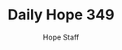 ---
image: /assets/img/daily-hope-default-artwork.png
title: Daily Hope 349
number: 349
categories:
  - Daily Hope
author: Hope Staff
notes: Daily Hope 349
embed: >-
  <iframe src="https://open.spotify.com/embed/episode/4T1fXjYLeOhcJayAhNvfHg?utm_source=generator" width="400px" height="102px" frameborder=“0" scrolling=“no”></iframe>
---